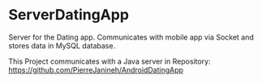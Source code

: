 # ServerDatingApp
Server for the Dating app. Communicates with mobile app via Socket and stores data in MySQL database.

This Project communicates with a Java server in Repository: https://github.com/PierreJanineh/AndroidDatingApp
